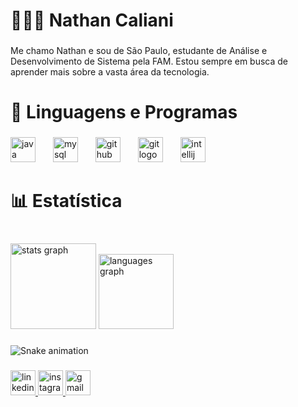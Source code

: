 <h1 align="left">👨🏻‍💻 Nathan Caliani</h1>

###

<p align="left">Me chamo Nathan e sou de São Paulo, estudante de Análise e Desenvolvimento de Sistema pela FAM. Estou sempre em busca de aprender mais sobre a vasta área da tecnologia.</p>

###

<h1 align="left">🤖 Linguagens e Programas</h1>

###

<div align="left">
  <img src="https://skillicons.dev/icons?i=java" height="40" alt="java logo"  />
  <img width="20" />
  <img src="https://skillicons.dev/icons?i=mysql" height="40" alt="mysql logo"  />
  <img width="20" />
  <img src="https://skillicons.dev/icons?i=github" height="40" alt="github logo"  />
  <img width="20" />
  <img src="https://cdn.jsdelivr.net/gh/devicons/devicon/icons/git/git-original.svg" height="40" alt="git logo"  />
  <img width="20" />
  <img src="https://cdn.jsdelivr.net/gh/devicons/devicon/icons/intellij/intellij-original.svg" height="40" alt="intellij logo"  />
</div>

###

<h1 align="left">📊 Estatística</h1>

###

<br clear="both">

<div align="left">
  <img src="https://github-readme-stats.vercel.app/api?username=NtCalii&hide_title=false&hide_rank=false&show_icons=true&include_all_commits=true&count_private=true&disable_animations=false&theme=tokyonight&locale=pt-br&hide_border=true&order=1" height="137" alt="stats graph"  />
  <img src="https://github-readme-stats.vercel.app/api/top-langs?username=NtCalii&locale=pt-br&hide_title=false&layout=compact&card_width=320&langs_count=10&theme=tokyonight&hide_border=true&order=2" height="120" alt="languages graph"  />
</div>

###

<img src="https://raw.githubusercontent.com/NtCalii/NtCalii/output/snake.svg" alt="Snake animation" />

###

<div align="left">
  <a href="www.linkedin.com/in/nathan-caliani-91a716341" target="_blank">
    <img src="https://img.shields.io/static/v1?message=LinkedIn&logo=linkedin&label=&color=0077B5&logoColor=white&labelColor=&style=for-the-badge" height="40" alt="linkedin logo"  />
  </a>
  <a href="https://www.instagram.com/ntcalii/" target="_blank">
    <img src="https://img.shields.io/static/v1?message=Instagram&logo=instagram&label=&color=E4405F&logoColor=white&labelColor=&style=for-the-badge" height="40" alt="instagram logo"  />
  </a>
  <a href="nathan.caliani09@gmail.com" target="_blank">
    <img src="https://img.shields.io/static/v1?message=Gmail&logo=gmail&label=&color=D14836&logoColor=white&labelColor=&style=for-the-badge" height="40" alt="gmail logo"  />
  </a>
</div>

###
